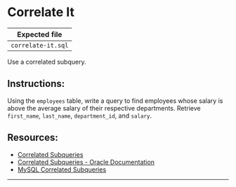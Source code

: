 # Correlate It

| Expected file |
| ------------- |
| `correlate-it.sql` |

Use a correlated subquery.

## Instructions:

Using the `employees` table, write a query to find employees whose salary is above the average salary of their respective departments. Retrieve `first_name`, `last_name`, `department_id`, and `salary`.

## Resources:

- [Correlated Subqueries](https://www.w3schools.com/sql/sql_subqueries.asp)
- [Correlated Subqueries - Oracle Documentation](https://docs.oracle.com/database/121/SQLRF/statements_10002.htm#SQLRF52366)
- [MySQL Correlated Subqueries](https://dev.mysql.com/doc/refman/8.0/en/correlated-subqueries.html)

---